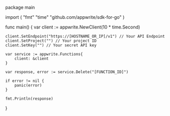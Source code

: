 package main

import (
    "fmt"
    "time"
    "github.com/appwrite/sdk-for-go"
)

func main() {
    var client := appwrite.NewClient(10 * time.Second)

    client.SetEndpoint("https://[HOSTNAME_OR_IP]/v1") // Your API Endpoint
    client.SetProject("") // Your project ID
    client.SetKey("") // Your secret API key

    var service := appwrite.Functions{
        client: &client
    }

    var response, error := service.Delete("[FUNCTION_ID]")

    if error != nil {
        panic(error)
    }

    fmt.Println(response)
}

